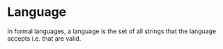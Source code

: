 # Language

In formal languages, a language is the set of all strings that the language accepts i.e. that are valid.
